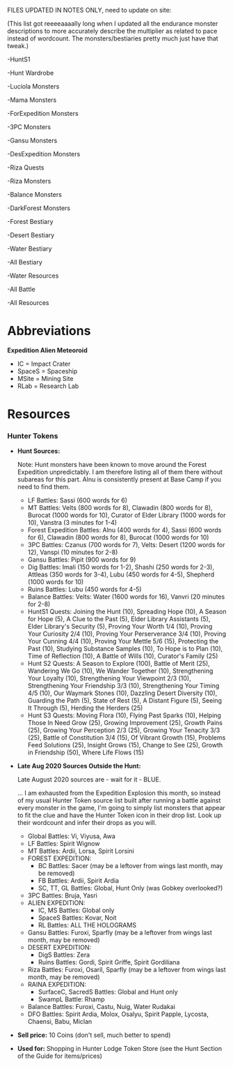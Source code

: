 FILES UPDATED IN NOTES ONLY, need to update on site:

(This list got reeeeaaaally long when I updated all the endurance monster descriptions to more accurately describe the multiplier as related to pace instead of wordcount. The monsters/bestiaries pretty much just have that tweak.)

-HuntS1

-Hunt Wardrobe

-Luciola Monsters

-Mama Monsters

-ForExpedition Monsters

-3PC Monsters

-Gansu Monsters

-DesExpedition Monsters

-Riza Quests

-Riza Monsters

-Balance Monsters

-DarkForest Monsters

-Forest Bestiary

-Desert Bestiary

-Water Bestiary

-All Bestiary

-Water Resources

-All Battle

-All Resources

# Abbreviations

**Expedition Alien Meteoroid**

- IC = Impact Crater
- SpaceS = Spaceship
- MSite = Mining Site
- RLab = Research Lab

# Resources

### Hunter Tokens

- **Hunt Sources:** 

  Note: Hunt monsters have been known to move around the Forest Expedition unpredictably. I am therefore listing all of them there without subareas for this part. Alnu is consistently present at Base Camp if you need to find them.

  - LF Battles: Sassi (600 words for 6)
  - MT Battles: Velts (800 words for 8), Clawadin (800 words for 8), Burocat (1000 words for 10), Curator of Elder Library (1000 words for 10), Vanstra (3 minutes for 1-4)
  - Forest Expedition Battles: Alnu (400 words for 4), Sassi (600 words for 6), Clawadin (800 words for 8), Burocat (1000 words for 10)
  - 3PC Battles: Czanus (700 words for 7), Velts: Desert (1200 words for 12), Vanspi (10 minutes for 2-8)
  - Gansu Battles: Pipit (900 words for 9)
  - Dig Battles: Imali (150 words for 1-2), Shashi (250 words for 2-3), Attleas (350 words for 3-4), Lubu (450 words for 4-5), Shepherd (1000 words for 10)
  - Ruins Battles: Lubu (450 words for 4-5)
  - Balance Battles: Velts: Water (1600 words for 16), Vanvri (20 minutes for 2-8)
  - HuntS1 Quests: Joining the Hunt (10), Spreading Hope (10), A Season for Hope (5), A Clue to the Past (5), Elder Library Assistants (5), Elder Library's Security (5), Proving Your Worth 1/4 (10), Proving Your Curiosity 2/4 (10), Proving Your Perserverance 3/4 (10), Proving Your Cunning 4/4 (10), Proving Your Mettle 5/6 (15), Protecting the Past (10), Studying Substance Samples (10), To Hope is to Plan (10), Time of Reflection (10), A Battle of Wills (10), Curator's Family (25)
  - Hunt S2 Quests: A Season to Explore (100), Battle of Merit (25), Wandering We Go (10), We Wander Together (10), Strengthening Your Loyalty (10), Strengthening Your Viewpoint 2/3 (10), Strengthening Your Friendship 3/3 (10), Strengthening Your Timing 4/5 (10), Our Waymark Stones (10), Dazzling Desert Diversity (10), Guarding the Path (5), State of Rest (5), A Distant Figure (5), Seeing It Through (5), Herding the Herders (25)
  - Hunt S3 Quests: Moving Flora (10), Flying Past Sparks (10), Helping Those In Need Grow (25), Growing Improvement (25), Growth Pains (25), Growing Your Perception 2/3 (25), Growing Your Tenacity 3/3 (25), Battle of Constitution 3/4 (15), Of Vibrant Growth (15), Problems Feed Solutions (25), Insight Grows (15), Change to See (25), Growth in Friendship (50), Where Life Flows (15)

- **Late Aug 2020 Sources Outside the Hunt:**

  Late August 2020 sources are - wait for it - BLUE. 

  ... I am exhausted from the Expedition Explosion this month, so instead of my usual Hunter Token source list built after running a battle against every monster in the game, I'm going to simply list monsters that appear to fit the clue and have the Hunter Token icon in their drop list. Look up their wordcount and infer their drops as you will.

  - Global Battles: Vi, Viyusa, Awa
  - LF Battles: Spirit Wignow
  - MT Battles: Ardii, Lorsa, Spirit Lorsini
  - FOREST EXPEDITION:
    - BC Battles: Sacer (may be a leftover from wings last month, may be removed)
    - FB Battles: Ardii, Spirit Ardia
    - SC, TT, GL Battles: Global, Hunt Only (was Gobkey overlooked?)
  - 3PC Battles: Bruja, Yasri
  - ALIEN EXPEDITION:
    - IC, MS Battles: Global only
    - SpaceS Battles: Kovar, Noit
    - RL Battles: ALL THE HOLOGRAMS
  - Gansu Battles: Furoxi, Sparfly (may be a leftover from wings last month, may be removed)
  - DESERT EXPEDITION:
    - DigS Battles: Zera
    - Ruins Battles: Gordi, Spirit Griffe, Spirit Gordiliana
  - Riza Battles: Furoxi, Osaril, Sparfly (may be a leftover from wings last month, may be removed)
  - RAINA EXPEDITION:
    - SurfaceC, SacredS Battles: Global and Hunt only
    - SwampL Battle: Rhamp
  - Balance Battles: Furoxi, Castu, Nuig, Water Rudakai
  - DFO Battles: Spirit Ardia, Molox, Osalyu, Spirit Papple, Lycosta,  Chaensi, Babu, Miclan

- **Sell price:** 10 Coins (don't sell, much better to spend)

- **Used for:** Shopping in Hunter Lodge Token Store (see the Hunt Section of the Guide for items/prices)

